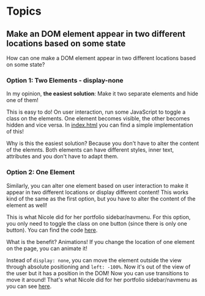 # Topics 

## Make an DOM element appear in two different locations based on some state

How can one make a DOM element appear in two different locations based on some state?

### Option 1: Two Elements - display-none

In my opinion, **the easiest solution**: Make it two separate elements and hide one of them!

This is easy to do! On user interaction, run some JavaScript to toggle a class on the elements. One element becomes visible, the other becomes hidden and vice versa. In [index.html](/one-element-two-positions/index.html) you can find a simple implementation of this!

Why is this the easiest solution? Because you don't have to alter the content of the elemnts. Both elements can have different styles, inner text, attributes and you don't have to adapt them.

### Option 2: One Element

Similarly, you can alter one element based on user interaction to make it appear in two different locations or display different content! This works kind of the same as the first option, but you have to alter the content of the element as well!

This is what Nicole did for her portfolio sidebar/navmenu. For this option, you only need to toggle the class on one button (since there is only one button). You can find the code [here](https://github.com/Nicole-Cupp/personal-Portfolio/blob/aa22693027109eb374a4d80d8cf9dab06f04d039/assets/javascript/main.js#L5).

What is the benefit? Animations! If you change the location of one element on the page, you can animate it!

Instead of `display: none`, you can move the element outside the view through absolute positioning and `left: -100%`. Now it's out of the view of the user but it has a position in the DOM! Now you can use transitions to move it around! That's what Nicole did for her portfolio sidebar/navmenu as you can see [here](https://github.com/Nicole-Cupp/personal-Portfolio/blob/aa22693027109eb374a4d80d8cf9dab06f04d039/assets/css/main.css#L480).

